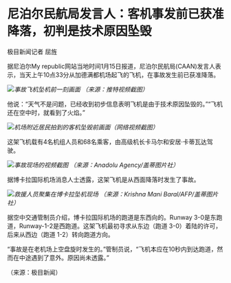 # 尼泊尔民航局发言人：客机事发前已获准降落，初判是技术原因坠毁

极目新闻记者 屈旌

据尼泊尔My
republic网站当地时间1月15日报道，尼泊尔民航局(CAAN)发言人表示，当天上午10点33分从加德满都机场起飞的飞机，在事故发生前已获准降落。

![](https://inews.gtimg.com/newsapp_bt/0/15612129476/1000)_事故飞机坠机前一刻画面
（来源：推特视频截图）_

他说：“天气不是问题，已经收到初步信息表明飞机是由于技术原因坠毁的。”“飞机还在空中时，就看到了火焰。”

![](https://inews.gtimg.com/newsapp_bt/0/15612129481/1000)_机场附近居民拍到的客机坠毁前画面（网络视频截图）_

这架飞机载有4名机组人员和68名乘客，由高级机长卡马尔和安居·卡蒂瓦达驾驶。

![](https://inews.gtimg.com/newsapp_bt/0/15612129484/1000)_事故现场的视频截图
（来源：Anadolu Agency/盖蒂图片社）_

据博卡拉国际机场消息人士透露，这架飞机是从西面降落时发生了事故。

![](https://inews.gtimg.com/newsapp_bt/0/15612129487/1000)_救援人员聚集在博卡拉坠机现场
（来源：Krishna Mani Baral/AFP/盖蒂图片社）_

据空中交通管制员介绍，博卡拉国际机场的跑道是东西向的。Runway 3-0是东跑道，Runway-1-2是西跑道。这架飞机最初寻求从东边（跑道
3-0）着陆的许可，后来从西边（跑道 1-2）转向跑道方向。

“事故是在老机场上空盘旋时发生的。”管制员说，“飞机本应在10秒内到达跑道，然而在中途遇到了意外。原因尚未透露。”

（来源：极目新闻）

